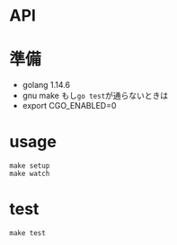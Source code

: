 # API
# 準備
- golang 1.14.6
- gnu make
もし`go test`が通らないときは
- export CGO_ENABLED=0
# usage
```
make setup
make watch
```
# test
```
make test
```
